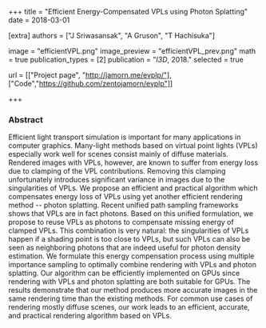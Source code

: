 +++
title = "Efficient Energy-Compensated VPLs using Photon Splatting"
date = 2018-03-01

[extra]
authors = ["J Sriwasansak", "A Gruson", "T Hachisuka"]

image = "efficientVPL.png"
image_preview = "efficientVPL_prev.png"
math = true
publication_types = [2]
publication = "*I3D*, 2018."
selected = true

url = [["Project page", "http://jamorn.me/evplp/"],
    ["Code","https://github.com/zentojamorn/evplp"]]

+++

### Abstract

Efficient light transport simulation is important for many applications in computer graphics. Many-light methods based on virtual point lights (VPLs) especially work well for scenes consist mainly of diffuse materials. Rendered images with VPLs, however, are known to suffer from energy loss due to clamping of the VPL contributions. Removing this clamping unfortunately introduces significant variance in images due to the singularities of VPLs. We propose an efficient and practical algorithm which compensates energy loss of VPLs using yet another efficient rendering method -- photon splatting. Recent unified path sampling frameworks shows that VPLs are in fact photons. Based on this unified formulation, we propose to reuse VPLs as photons to compensate missing energy of clamped VPLs. This combination is very natural: the singularities of VPLs happen if a shading point is too close to VPLs, but such VPLs can also be seen as neighboring photons that are indeed useful for photon density estimation. We formulate this energy compensation process using multiple importance sampling to optimally combine rendering with VPLs and photon splatting. Our algorithm can be efficiently implemented on GPUs since rendering with VPLs and photon splatting are both suitable for GPUs. The results demonstrate that our method produces more accurate images in the same rendering time than the existing methods. For common use cases of rendering mostly diffuse scenes, our work leads to an efficient, accurate, and practical rendering algorithm based on VPLs.